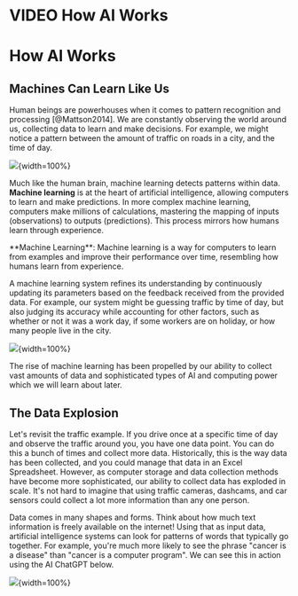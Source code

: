 


# VIDEO How AI Works

# How AI Works

## Machines Can Learn Like Us

Human beings are powerhouses when it comes to pattern recognition and processing [@Mattson2014]. We are constantly observing the world around us, collecting data to learn and make decisions. For example, we might notice a pattern between the amount of traffic on roads in a city, and the time of day. 

![](resources/images/01c-AI_Possibilities-how_ai_works_files/figure-docx//1OydUyEv1uEzn8ONPznxH1mGd4VHC9n88_aUGqkHJX4I_gcf1264c749_0_140.png){width=100%}

Much like the human brain, machine learning detects patterns within data. **Machine learning** is at the heart of artificial intelligence, allowing computers to learn and make predictions. In more complex machine learning, computers make millions of calculations, mastering the mapping of inputs (observations) to outputs (predictions). This process mirrors how humans learn through experience. 

<div class = "dictionary"> 
**Machine Learning**: Machine learning is a way for computers to learn from examples and improve their performance over time, resembling how humans learn from experience.
</div>

A machine learning system refines its understanding by continuously updating its parameters based on the feedback received from the provided data. For example, our system might be guessing traffic by time of day, but also judging its accuracy while accounting for other factors, such as whether or not it was a work day, if some workers are on holiday, or how many people live in the city. 

![](resources/images/01c-AI_Possibilities-how_ai_works_files/figure-docx//1OydUyEv1uEzn8ONPznxH1mGd4VHC9n88_aUGqkHJX4I_g1965a5f7f0a_0_44.png){width=100%}

The rise of machine learning has been propelled by our ability to collect vast amounts of data and sophisticated types of AI and computing power which we will learn about later.

## The Data Explosion

Let's revisit the traffic example. If you drive once at a specific time of day and observe the traffic around you, you have one data point. You can do this a bunch of times and collect more data. Historically, this is the way data has been collected, and you could manage that data in an Excel Spreadsheet. However, as computer storage and data collection methods have become more sophisticated, our ability to collect data has exploded in scale. It's not hard to imagine that using traffic cameras, dashcams, and car sensors could collect a lot more information than any one person.

Data comes in many shapes and forms. Think about how much text information is freely available on the internet! Using that as input data, artificial intelligence systems can look for patterns of words that typically go together. For example, you're much more likely to see the phrase "cancer is a disease" than "cancer is a computer program". We can see this in action using the AI ChatGPT below.

![](resources/images/01c-AI_Possibilities-how_ai_works_files/figure-docx//1OydUyEv1uEzn8ONPznxH1mGd4VHC9n88_aUGqkHJX4I_g2a3877ab699_0_79.png){width=100%}


<!-- ## Motivation -->


<!-- ## Target Audience   -->

<!-- The course is intended for ... -->

<!-- ## Curriculum   -->

<!-- The course covers... -->


